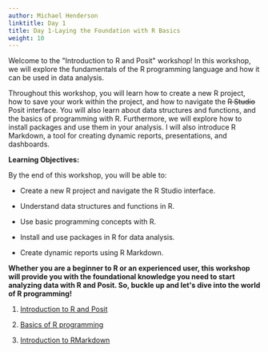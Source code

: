 ```yaml
---
author: Michael Henderson
linktitle: Day 1
title: Day 1-Laying the Foundation with R Basics
weight: 10
---
```



Welcome to the "Introduction to R and Posit" workshop! In this workshop, we will explore the fundamentals of the R programming language and how it can be used in data analysis. 

Throughout this workshop, you will learn how to create a new R project, how to save your work within the project, and how to navigate the ~~R Studio~~ Posit interface. You will also learn about data structures and functions, and the basics of programming with R. Furthermore, we will explore how to install packages and use them in your analysis. I will also introduce R Markdown, a tool for creating dynamic reports, presentations, and dashboards.

**Learning Objectives:**

By the end of this workshop, you will be able to:

- Create a new R project and navigate the R Studio interface.

- Understand data structures and functions in R.

- Use basic programming concepts with R.

- Install and use packages in R for data analysis.

- Create dynamic reports using R Markdown.


**Whether you are a beginner to R or an experienced user, this workshop will provide you with the foundational knowledge you need to start analyzing data with R and Posit. So, buckle up and let's dive into the world of R programming!**

1. [Introduction to R and Posit](/slides/4Introduction_to_R_and_RStudio/1_intro_R.html)

2. [Basics of R programming](/slides/5Basics_of_Rprogramming/2_basics.html)

3. [Introduction to RMarkdown](/slides/rmarkdown/rmarkdown_tst.html)